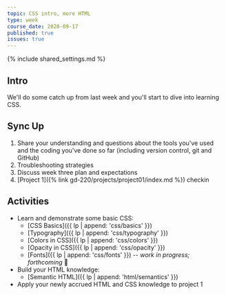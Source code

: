 ```yaml
---
topic: CSS intro, more HTML
type: week
course_date: 2020-09-17
published: true
issues: true
---
```


{% include shared_settings.md %}

## Intro
We'll do some catch up from last week and you'll start to dive into learning CSS.

## Sync Up
1. Share your understanding and questions about the tools you've used and the coding you've done so far (including version control, git and GitHub)
1. Troubleshooting strategies
1. Discuss week three plan and expectations
1. [Project 1]({% link gd-220/projects/project01/index.md %}) checkin

## Activities
- Learn and demonstrate some basic CSS:
    - [CSS Basics]({{ lp | append: 'css/basics' }})
    - [Typography]({{ lp | append: 'css/typography' }})
    - [Colors in CSS]({{ lp | append: 'css/colors' }})
    - [Opacity in CSS]({{ lp | append: 'css/opacity' }})
    - [Fonts]({{ lp | append: 'css/fonts' }}) -- _work in progress; forthcoming_ 🙈
- Build your HTML knowledge:
    - [Semantic HTML]({{ lp | append: 'html/semantics' }})
- Apply your newly accrued HTML and CSS knowledge to project 1

